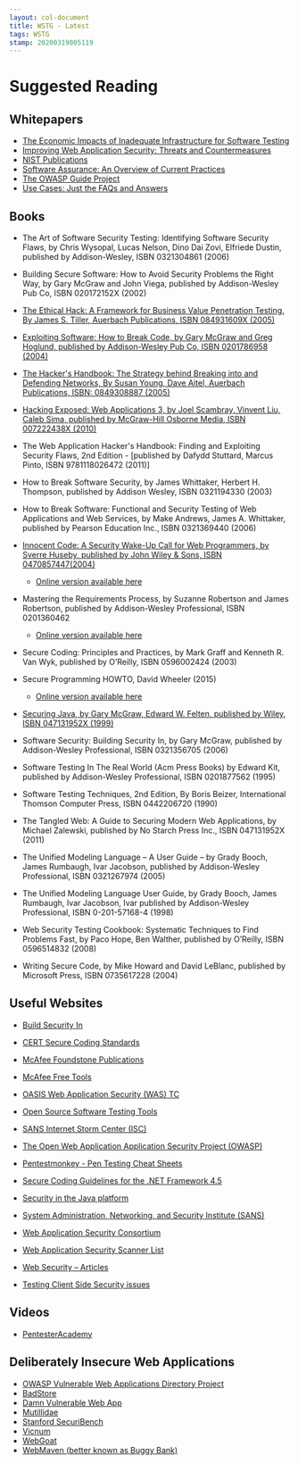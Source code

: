 ```yaml
---
layout: col-document
title: WSTG - Latest
tags: WSTG
stamp: 20200319005119
---
```

# Suggested Reading

## Whitepapers

- [The Economic Impacts of Inadequate Infrastructure for Software Testing](https://www.nist.gov/system/files/documents/director/planning/report02-3.pdf)
- [Improving Web Application Security: Threats and Countermeasures](https://www.microsoft.com/en-ca/download/details.aspx?id=1330)
- [NIST Publications](https://csrc.nist.gov/publications/sp)
- [Software Assurance: An Overview of Current Practices](https://safecode.org/wp-content/uploads/2018/01/SAFECode_BestPractices0208.pdf)
- [The OWASP Guide Project](https://wiki.owasp.org/index.php/OWASP_Guide_Project)
- [Use Cases: Just the FAQs and Answers](https://www.ibm.com/developerworks/rational/library/content/RationalEdge/jan03/UseCaseFAQS_TheRationalEdge_Jan2003.pdf)

## Books

- The Art of Software Security Testing: Identifying Software Security Flaws, by Chris Wysopal, Lucas Nelson, Dino Dai Zovi, Elfriede Dustin, published by Addison-Wesley, ISBN 0321304861 (2006)
- Building Secure Software: How to Avoid Security Problems the Right Way, by Gary McGraw and John Viega, published by Addison-Wesley Pub Co, ISBN 020172152X (2002)
- [The Ethical Hack: A Framework for Business Value Penetration Testing, By James S. Tiller, Auerbach Publications, ISBN 084931609X (2005)](https://books.google.com/books?id=fwASXKXOolEC&printsec=frontcover&source=gbs_ge_summary_r&redir_esc=y#v=onepage&q&f=false)
- [Exploiting Software: How to Break Code, by Gary McGraw and Greg Hoglund, published by Addison-Wesley Pub Co, ISBN 0201786958 (2004)](http://www.exploitingsoftware.com)
- [The Hacker's Handbook: The Strategy behind Breaking into and Defending Networks, By Susan Young, Dave Aitel, Auerbach Publications, ISBN: 0849308887 (2005)](https://books.google.com/books?id=AO2fsAPVC34C&printsec=frontcover&source=gbs_ge_summary_r&redir_esc=y#v=onepage&q&f=false)
- [Hacking Exposed: Web Applications 3, by Joel Scambray, Vinvent Liu, Caleb Sima, published by McGraw-Hill Osborne Media, ISBN 007222438X (2010)](http://www.webhackingexposed.com/)
- The Web Application Hacker's Handbook: Finding and Exploiting Security Flaws, 2nd Edition - [published by Dafydd Stuttard, Marcus Pinto, ISBN 9781118026472 (2011)]
- How to Break Software Security, by James Whittaker, Herbert H. Thompson, published by Addison Wesley, ISBN 0321194330 (2003)
- How to Break Software: Functional and Security Testing of Web Applications and Web Services, by Make Andrews, James A. Whittaker, published by Pearson Education Inc., ISBN 0321369440 (2006)
- [Innocent Code: A Security Wake-Up Call for Web Programmers, by Sverre Huseby, published by John Wiley & Sons, ISBN 0470857447(2004)](http://innocentcode.thathost.com)
  - [Online version available here](https://books.google.com/books?id=RjVjgPQsKogC&printsec=frontcover&source=gbs_ge_summary_r&redir_esc=y#v=onepage&q&f=false)

- Mastering the Requirements Process, by Suzanne Robertson and James Robertson, published by Addison-Wesley Professional, ISBN 0201360462
  - [Online version available here](https://books.google.com/books?id=SN4WegDHVCcC&printsec=frontcover&source=gbs_ge_summary_r&cad=0#v=onepage&q&f=false)

- Secure Coding: Principles and Practices, by Mark Graff and Kenneth R. Van Wyk, published by O’Reilly, ISBN 0596002424 (2003)
- Secure Programming HOWTO, David Wheeler (2015)
  - [Online version available here](https://dwheeler.com/secure-programs/Secure-Programs-HOWTO/index.html)

- [Securing Java, by Gary McGraw, Edward W. Felten, published by Wiley, ISBN 047131952X (1999)](http://www.securingjava.com)
- Software Security: Building Security In, by Gary McGraw, published by Addison-Wesley Professional, ISBN 0321356705 (2006)
- Software Testing In The Real World (Acm Press Books) by Edward Kit, published by Addison-Wesley Professional, ISBN 0201877562 (1995)
- Software Testing Techniques, 2nd Edition, By Boris Beizer, International Thomson Computer Press, ISBN 0442206720 (1990)
- The Tangled Web: A Guide to Securing Modern Web Applications, by Michael Zalewski, published by No Starch Press Inc., ISBN 047131952X (2011)
- The Unified Modeling Language – A User Guide – by Grady Booch, James Rumbaugh, Ivar Jacobson, published by Addison-Wesley Professional, ISBN 0321267974 (2005)
- The Unified Modeling Language User Guide, by Grady Booch, James Rumbaugh, Ivar Jacobson, Ivar published by Addison-Wesley Professional, ISBN 0-201-57168-4 (1998)
- Web Security Testing Cookbook: Systematic Techniques to Find Problems Fast, by Paco Hope, Ben Walther, published by O’Reilly, ISBN 0596514832 (2008)
- Writing Secure Code, by Mike Howard and David LeBlanc, published by Microsoft Press, ISBN 0735617228 (2004)

## Useful Websites

- [Build Security In](https://www.us-cert.gov/bsi)
- [CERT Secure Coding Standards](https://wiki.sei.cmu.edu/confluence/display/seccode/SEI+CERT+Coding+Standards)
- [McAfee Foundstone Publications](https://www.mcafee.com/enterprise/en-us/search.html?q=Foundstone)
- [McAfee Free Tools](https://www.mcafee.com/enterprise/en-us/downloads/free-tools.html)
- [OASIS Web Application Security (WAS) TC](https://www.oasis-open.org/committees/tc_home.php?wg_abbrev=was)
- [Open Source Software Testing Tools](https://www.opensourcetesting.org/category/security/)

- [SANS Internet Storm Center (ISC)](https://isc.sans.edu/)
- [The Open Web Application Application Security Project (OWASP)](https://owasp.org)
- [Pentestmonkey - Pen Testing Cheat Sheets](http://pentestmonkey.net/cheat-sheet)
- [Secure Coding Guidelines for the .NET Framework 4.5](https://docs.microsoft.com/en-us/dotnet/standard/security/secure-coding-guidelines)
- [Security in the Java platform](https://docs.oracle.com/javase/6/docs/technotes/guides/security/overview/jsoverview.html)
- [System Administration, Networking, and Security Institute (SANS)](https://www.sans.org)
- [Web Application Security Consortium](http://www.webappsec.org/projects/)
- [Web Application Security Scanner List](http://projects.webappsec.org/w/page/13246988/Web%20Application%20Security%20Scanner%20List)
- [Web Security – Articles](https://www.acunetix.com/blog/category/web-security-zone/)
- [Testing Client Side Security issues](http://www.domxss.com/domxss/)

## Videos

- [PentesterAcademy](https://www.pentesteracademy.com/)

## Deliberately Insecure Web Applications

- [OWASP Vulnerable Web Applications Directory Project](https://owasp.org/www-project-vulnerable-web-applications-directory/)
- [BadStore](https://www.vulnhub.com/entry/badstore-123,41)
- [Damn Vulnerable Web App](http://www.dvwa.co.uk/)
- [Mutillidae](https://www.irongeek.com/i.php?page=mutillidae/mutillidae-deliberately-vulnerable-php-owasp-top-10)
- [Stanford SecuriBench](https://suif.stanford.edu/~livshits/securibench/)
- [Vicnum](https://sourceforge.net/projects/vicnum/)
- [WebGoat](https://owasp.org/www-project-webgoat/)
- [WebMaven (better known as Buggy Bank)](https://www.mavensecurity.com/about/webmaven)

